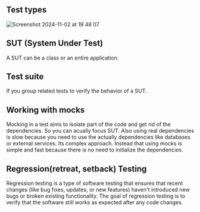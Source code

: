 ## Test types

![Screenshot 2024-11-02 at 19 48 07](https://github.com/user-attachments/assets/2c12e90c-ef2d-4e82-be14-81c4f5af140c)

## SUT (System Under Test)

A SUT can be a class or an entire application.

## Test suite

If you group related tests to verify the behavior of a SUT.

## Working with mocks

Mocking in a test aims to isolate part of the code and get rid of the dependencies. So you can acually focus SUT. Also using real dependencies is slow because you need to use the actually dependencies like databases or external services. 
Its complex approach. Instead that using mocks is simple and fast because there is no need to initialize the dependencies.


## Regression(retreat, setback) Testing

Regression testing is a type of software testing that ensures that recent changes (like bug fixes, updates, or new features) haven't introduced new bugs or broken existing functionality. The goal of regression testing is to verify that the software still works as expected after any code changes.
